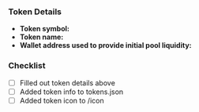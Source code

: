 ### Token Details
- **Token symbol:**
- **Token name:**
- **Wallet address used to provide initial pool liquidity:**

### Checklist
- [ ] Filled out token details above
- [ ] Added token info to tokens.json
- [ ] Added token icon to /icon
